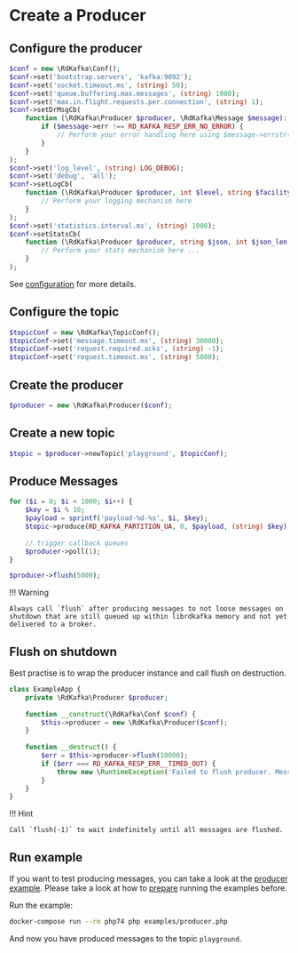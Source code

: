 # Create a Producer

## Configure the producer

```php
$conf = new \RdKafka\Conf();
$conf->set('bootstrap.servers', 'kafka:9092');
$conf->set('socket.timeout.ms', (string) 50);
$conf->set('queue.buffering.max.messages', (string) 1000);
$conf->set('max.in.flight.requests.per.connection', (string) 1);
$conf->setDrMsgCb(
    function (\RdKafka\Producer $producer, \RdKafka\Message $message): void {
        if ($message->err !== RD_KAFKA_RESP_ERR_NO_ERROR) {
            // Perform your error handling here using $message->errstr()
        }
    }
);
$conf->set('log_level', (string) LOG_DEBUG);
$conf->set('debug', 'all');
$conf->setLogCb(
    function (\RdKafka\Producer $producer, int $level, string $facility, string $message): void {
        // Perform your logging mechanism here
    }
);
$conf->set('statistics.interval.ms', (string) 1000);
$conf->setStatsCb(
    function (\RdKafka\Producer $producer, string $json, int $json_len, $opaque): void {
        // Perform your stats mechanism here ...
    }
);
```

See [configuration](configuration.md) for more details.

## Configure the topic

```php
$topicConf = new \RdKafka\TopicConf();
$topicConf->set('message.timeout.ms', (string) 30000);
$topicConf->set('request.required.acks', (string) -1);
$topicConf->set('request.timeout.ms', (string) 5000);
```

## Create the producer

```php
$producer = new \RdKafka\Producer($conf);
```

## Create a new topic

```php
$topic = $producer->newTopic('playground', $topicConf);
```

## Produce Messages

```php
for ($i = 0; $i < 1000; $i++) {
    $key = $i % 10;
    $payload = sprintf('payload-%d-%s', $i, $key);
    $topic->produce(RD_KAFKA_PARTITION_UA, 0, $payload, (string) $key);
    
    // trigger callback queues
    $producer->poll(1);
}

$producer->flush(5000);
```

!!! Warning

    Always call `flush` after producing messages to not loose messages on shutdown that are still queued up within librdkafka memory and not yet delivered to a broker.

## Flush on shutdown

Best practise is to wrap the producer instance and call flush on destruction.

```php
class ExampleApp {
    private \RdKafka\Producer $producer;
    
    function __construct(\RdKafka\Conf $conf) {
        $this->producer = new \RdKafka\Producer($conf);
    }
    
    function __destruct() {
        $err = $this->producer->flush(10000);
        if ($err === RD_KAFKA_RESP_ERR__TIMED_OUT) {
            throw new \RuntimeException('Failed to flush producer. Messages might not have been delivered.');
        }
    }
}
```

!!! Hint

    Call `flush(-1)` to wait indefinitely until all messages are flushed.

## Run example

If you want to test producing messages, you can take a look at
the [producer example](https://github.com/idealo/php-rdkafka-ffi/blob/main/examples/producer.php). Please take a look at how
to [prepare](examples.md#prepare) running the examples before.

Run the example:

```bash
docker-compose run --rm php74 php examples/producer.php
```

And now you have produced messages to the topic `playground`.
